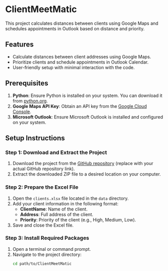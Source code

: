 # ClientMeetMatic

This project calculates distances between clients using Google Maps and schedules appointments in Outlook based on distance and priority.

## Features
- Calculate distances between client addresses using Google Maps.
- Prioritize clients and schedule appointments in Outlook Calendar.
- User-friendly setup with minimal interaction with the code.

## Prerequisites
1. **Python**: Ensure Python is installed on your system. You can download it from [python.org](https://www.python.org/downloads/).
2. **Google Maps API Key**: Obtain an API key from the [Google Cloud Console](https://console.cloud.google.com/).
3. **Microsoft Outlook**: Ensure Microsoft Outlook is installed and configured on your system.

## Setup Instructions

### Step 1: Download and Extract the Project
1. Download the project from the [GitHub repository](https://github.com/yourusername/ClientDistanceScheduler) (replace with your actual GitHub repository link).
2. Extract the downloaded ZIP file to a desired location on your computer.

### Step 2: Prepare the Excel File
1. Open the `clients.xlsx` file located in the `data` directory.
2. Add your client information in the following format:
   - **ClientName**: Name of the client.
   - **Address**: Full address of the client.
   - **Priority**: Priority of the client (e.g., High, Medium, Low).
3. Save and close the Excel file.

### Step 3: Install Required Packages
1. Open a terminal or command prompt.
2. Navigate to the project directory:
   ```bash
   cd path/to/ClientMeetMatic
